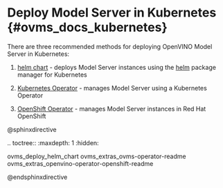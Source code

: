 # Deploy Model Server in Kubernetes {#ovms_docs_kubernetes}

There are three recommended methods for deploying OpenVINO Model Server in Kubernetes:
1. [helm chart](../deploy/readme.md) - deploys Model Server instances using the [helm](https://helm.sh) package manager for Kubernetes

2. [Kubernetes Operator](../extras/ovms-operator/README.md) - manages Model Server using a Kubernetes Operator
3. [OpenShift Operator](../extras/openvino-operator-openshift/README.md) - manages Model Server instances in Red Hat OpenShift


@sphinxdirective

.. toctree::
   :maxdepth: 1
   :hidden:

   ovms_deploy_helm_chart
   ovms_extras_ovms-operator-readme
   ovms_extras_openvino-operator-openshift-readme

@endsphinxdirective
